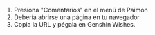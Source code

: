 1) Presiona "Comentarios" en el menú de Paimon
2) Debería abrirse una página en tu navegador
3) Copia la URL y pégala en Genshin Wishes.

